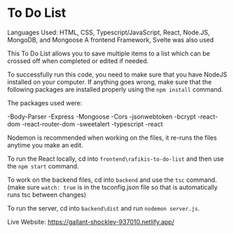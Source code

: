 # To Do List
Languages Used: HTML, CSS, Typescript/JavaScript, React, Node.JS, MongoDB, and Mongoose
A frontend Framework, Svelte was also used

This To Do List allows you to save multiple items to a list which can be crossed off when completed or edited if needed.

To successfully run this code, you need to make sure that you have NodeJS installed on your computer. If anything goes wrong, make sure that the following packages are installed properly using the `npm install` command.

The packages used were:

-Body-Parser
-Express
-Mongoose
-Cors
-jsonwebtoken
-bcrypt
-react-dom
-react-router-dom
-sweetalert
-typescript
-react

Nodemon is recommended when working on the files, it re-runs the files anytime you make an edit.

To run the React locally, cd into `frontend\rafikis-to-do-list` and then use the `npm start` command.

To work on the backend files, cd into `backend` and use the `tsc` command. (make sure `watch: true` is in the tsconfig.json file so that is automatically runs tsc between changes)

To run the server, cd into `backend\dist` and run `nodemon server.js`.

Live Website: https://gallant-shockley-937010.netlify.app/
